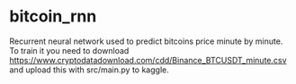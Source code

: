 # bitcoin_rnn

Recurrent neural network used to predict bitcoins price minute by minute. To train it you need to download https://www.cryptodatadownload.com/cdd/Binance_BTCUSDT_minute.csv and upload this with src/main.py to kaggle.


